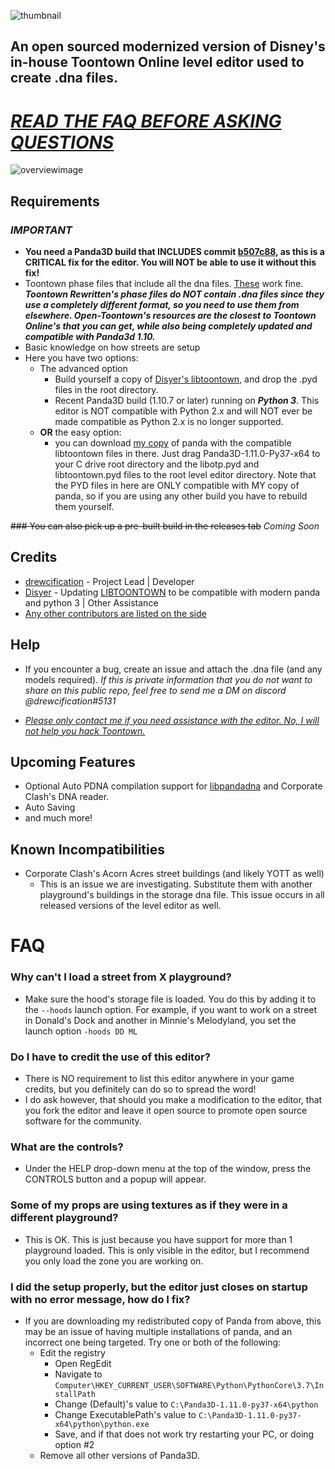 ![thumbnail](https://i.imgur.com/Q722uK2.png)

## An open sourced modernized version of Disney's in-house Toontown Online level editor used to create .dna files.

# [***READ THE FAQ BEFORE ASKING QUESTIONS***](#faq)

![overviewimage](https://i.imgur.com/4f7v8Ak.png)

## Requirements
### ***IMPORTANT***
* **You need a Panda3D build that INCLUDES commit [b507c88](https://github.com/panda3d/panda3d/commit/b507c88cd9fd5d3a432aae42fdc9165422a527b4), as this is a CRITICAL fix for the editor. You will NOT be able to use it without this fix!**
* Toontown phase files that include all the dna files. [These](https://github.com/open-toontown/resources) work fine. ***Toontown Rewritten's phase files do NOT contain .dna files since they use a completely different format, so you need to use them from elsewhere. Open-Toontown's resources are the closest to Toontown Online's that you can get, while also being completely updated and compatible with Panda3d 1.10.***
* Basic knowledge on how streets are setup
* Here you have two options:
    * The advanced option
        * Build yourself a copy of [Disyer's libtoontown](https://github.com/darktohka/libtoontown), and drop the .pyd files in the root directory.
        * Recent Panda3D build (1.10.7 or later) running on *__Python 3__*. This editor is NOT compatible with Python 2.x and will NOT ever be made compatible as Python 2.x is no longer supported.
    * **OR** the easy option:
        * you can download [my copy](https://drive.google.com/file/d/1EbfuG4AaPpeaDKWWeZIxUckFTvYfRQbL/view?usp=sharing) of panda with the compatible libtoontown files in there. Just drag Panda3D-1.11.0-Py37-x64 to your C drive root directory and the libotp.pyd and libtoontown.pyd files to the root level editor directory. Note that the PYD files in here are ONLY compatible with MY copy of panda, so if you are using any other build you have to rebuild them yourself.

~~### You can also pick up a pre-built build in the releases tab~~ *Coming Soon*

## Credits
* [drewcification](https://github.com/drewc5131) - Project Lead | Developer
* [Disyer](https://github.com/darktohka/) - Updating [LIBTOONTOWN](https://github.com/darktohka/libtoontown) to be compatible with modern panda and python 3 | Other Assistance
* [Any other contributors are listed on the side](https://github.com/OpenToontownTools/TTOpenLevelEditor/graphs/contributors)

## Help
* If you encounter a bug, create an issue and attach the .dna file (and any models required). *If this is private information that you do not want to share on this public repo, feel free to send me a DM on discord @drewcification#5131*

* [*Please only contact me if you need assistance with the editor. No, I will not help you hack Toontown.*](https://cdn.discordapp.com/attachments/735304945062117468/760296465498898491/hwW1Mlq.png)

## Upcoming Features
* Optional Auto PDNA compilation support for [libpandadna](https://github.com/loblao/libpandadna) and Corporate Clash's DNA reader.
* Auto Saving
* and much more!

## Known Incompatibilities
* Corporate Clash's Acorn Acres street buildings (and likely YOTT as well)
    * This is an issue we are investigating. Substitute them with another playground's buildings in the storage dna file. This issue occurs in all released versions of the level editor as well.

# FAQ
### Why can't I load a street from X playground?
* Make sure the hood's storage file is loaded. You do this by adding it to the `--hoods` launch option. For example, if you want to work on a street in Donald's Dock and another in Minnie's Melodyland, you set the launch option `-hoods DD ML`

### Do I have to credit the use of this editor?
* There is NO requirement to list this editor anywhere in your game credits, but you definitely can do so to spread the word!
* I do ask however, that should you make a modification to the editor, that you fork the editor and leave it open source to promote open source software for the community.

### What are the controls?
* Under the HELP drop-down menu at the top of the window, press the CONTROLS button and a popup will appear.

### Some of my props are using textures as if they were in a different playground?
* This is OK. This is just because you have support for more than 1 playground loaded. This is only visible in the editor, but I recommend you only load the zone you are working on.

### I did the setup properly, but the editor just closes on startup with no error message, how do I fix?
* If you are downloading my redistributed copy of Panda from above, this may be an issue of having multiple installations of panda, and an incorrect one being targeted. Try one or both of the following:
    * Edit the registry
        * Open RegEdit
        * Navigate to `Computer\HKEY_CURRENT_USER\SOFTWARE\Python\PythonCore\3.7\InstallPath`
        * Change (Default)'s value to `C:\Panda3D-1.11.0-py37-x64\python`
        * Change ExecutablePath's value to `C:\Panda3D-1.11.0-py37-x64\python\python.exe`
        * Save, and if that does not work try restarting your PC, or doing option #2
    * Remove all other versions of Panda3D.
